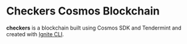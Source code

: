 # Checkers Cosmos Blockchain

**checkers** is a blockchain built using Cosmos SDK and Tendermint and created with [Ignite CLI](https://ignite.com/cli).